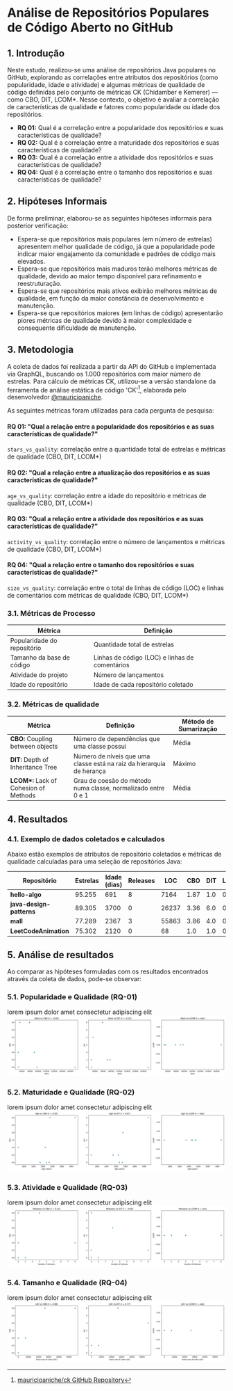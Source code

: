 # Análise de Repositórios Populares de Código Aberto no GitHub

## 1. Introdução

Neste estudo, realizou-se uma análise de repositórios Java populares no GitHub, explorando as correlações entre atributos dos repositórios (como popularidade, idade e atividade) e algumas métricas de qualidade de código definidas pelo conjunto de métricas CK (Chidamber e Kemerer) — como CBO, DIT, LCOM\*. Nesse contexto, o objetivo é avaliar a correlação de características de qualidade e fatores como popularidade ou idade dos repositórios.

- **RQ 01:** Qual é a correlação entre a popularidade dos repositórios e suas características de qualidade?
- **RQ 02:** Qual é a correlação entre a maturidade dos repositórios e suas características de qualidade?
- **RQ 03:** Qual é a correlação entre a atividade dos repositórios e suas características de qualidade?
- **RQ 04:** Qual é a correlação entre o tamanho dos repositórios e suas características de qualidade?

## 2. Hipóteses Informais

De forma preliminar, elaborou-se as seguintes hipóteses informais para posterior verificação:

- Espera-se que repositórios mais populares (em número de estrelas) apresentem melhor qualidade de código, já que a popularidade pode indicar maior engajamento da comunidade e padrões de código mais elevados.
- Espera-se que repositórios mais maduros terão melhores métricas de qualidade, devido ao maior tempo disponível para refinamento e reestruturação.
- Espera-se que repositórios mais ativos exibirão melhores métricas de qualidade, em função da maior constância de desenvolvimento e manutenção.
- Espera-se que repositórios maiores (em linhas de código) apresentarão piores métricas de qualidade devido à maior complexidade e consequente dificuldade de manutenção.

## 3. Metodologia

A coleta de dados foi realizada a partir da API do GitHub e implementada via GraphQL, buscando os 1.000 repositórios com maior número de estrelas. Para cálculo de métricas CK, utilizou-se a versão standalone da ferramenta de análise estática de código 'CK'[^1], elaborada pelo desenvolvedor [@mauricioaniche](https://www.github.com/mauricioaniche).

[^1]: [mauricioaniche/ck GitHub Repository](https://github.com/mauricioaniche/ck)

As seguintes métricas foram utilizadas para cada pergunta de pesquisa:

#### RQ 01: "Qual a relação entre a popularidade dos repositórios e as suas características de qualidade?"

`stars_vs_quality`: correlação entre a quantidade total de estrelas e métricas de qualidade (CBO, DIT, LCOM\*)

#### RQ 02: "Qual a relação entre a atualização dos repositórios e as suas características de qualidade?"

`age_vs_quality`: correlação entre a idade do repositório e métricas de qualidade (CBO, DIT, LCOM\*)

#### RQ 03: "Qual a relação entre a atividade dos repositórios e as suas características de qualidade?"

`activity_vs_quality`: correlação entre o número de lançamentos e métricas de qualidade (CBO, DIT, LCOM\*)

#### RQ 04: "Qual a relação entre o tamanho dos repositórios e suas características de qualidade?"

`size_vs_quality`: correlação entre o total de linhas de código (LOC) e linhas de comentários com métricas de qualidade (CBO, DIT, LCOM\*)

### 3.1. Métricas de Processo

| **Métrica**                 | **Definição**                                  |
| --------------------------- | ---------------------------------------------- |
| Popularidade do repositório | Quantidade total de estrelas                   |
| Tamanho da base de código   | Linhas de código (LOC) e linhas de comentários |
| Atividade do projeto        | Número de lançamentos                          |
| Idade do repositório        | Idade de cada repositório coletado             |

### 3.2. Métricas de qualidade

| **Métrica**                             | **Definição**                                                         | **Método de Sumarização** |
| --------------------------------------- | --------------------------------------------------------------------- | ------------------------- |
| **CBO:** Coupling between objects       | Número de dependências que uma classe possui                          | Média                     |
| **DIT:** Depth of Inheritance Tree      | Número de níveis que uma classe está na raiz da hierarquia de herança | Máximo                    |
| **LCOM\*:** Lack of Cohesion of Methods | Grau de coesão do método numa classe, normalizado entre 0 e 1         | Média                     |

## 4. Resultados

### 4.1. Exemplo de dados coletados e calculados

Abaixo estão exemplos de atributos de repositório coletados e métricas de qualidade calculadas para uma seleção de repositórios Java:

| **Repositório**          | **Estrelas** | **Idade (dias)** | **Releases** | **LOC** | **CBO** | **DIT** | **LCOM\*** |
| ------------------------ | ------------ | ---------------- | ------------ | ------- | ------- | ------- | ---------- |
| **hello-algo**           | 95.255       | 691              | 8            | 7164    | 1.87    | 1.0     | 0.07       |
| **java-design-patterns** | 89.305       | 3700             | 0            | 26237   | 3.36    | 6.0     | 0.13       |
| **mall**                 | 77.289       | 2367             | 3            | 55863   | 3.86    | 4.0     | 0.38       |
| **LeetCodeAnimation**    | 75.302       | 2120             | 0            | 68      | 1.0     | 1.0     | 0.05       |

## 5. Análise de resultados

Ao comparar as hipóteses formuladas com os resultados encontrados através da coleta de dados, pode-se observar:

### 5.1. Popularidade e Qualidade (RQ-01)

lorem ipsum dolor amet consectetur adipiscing elit
![Plotagem de dados referentes à RQ_01](../code/plots/stars_vs_quality.jpg)

### 5.2. Maturidade e Qualidade (RQ-02)

lorem ipsum dolor amet consectetur adipiscing elit
![Plotagem de dados referentes à RQ_02](../code/plots/age_vs_quality.jpg)

### 5.3. Atividade e Qualidade (RQ-03)

lorem ipsum dolor amet consectetur adipiscing elit
![Plotagem de dados referentes à RQ_03](../code/plots/activity_vs_quality.jpg)

### 5.4. Tamanho e Qualidade (RQ-04)

lorem ipsum dolor amet consectetur adipiscing elit
![Plotagem de dados referentes à RQ_04](../code/plots/size_vs_quality.jpg)
